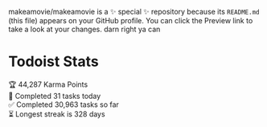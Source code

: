 makeamovie/makeamovie is a ✨ special ✨ repository because its `README.md` (this file) appears on your GitHub profile.
You can click the Preview link to take a look at your changes. darn right ya can

# Todoist Stats

<!-- TODO-IST:START -->
🏆  44,287 Karma Points           
🌸  Completed 31 tasks today           
✅  Completed 30,963 tasks so far           
⏳  Longest streak is 328 days
<!-- TODO-IST:END -->